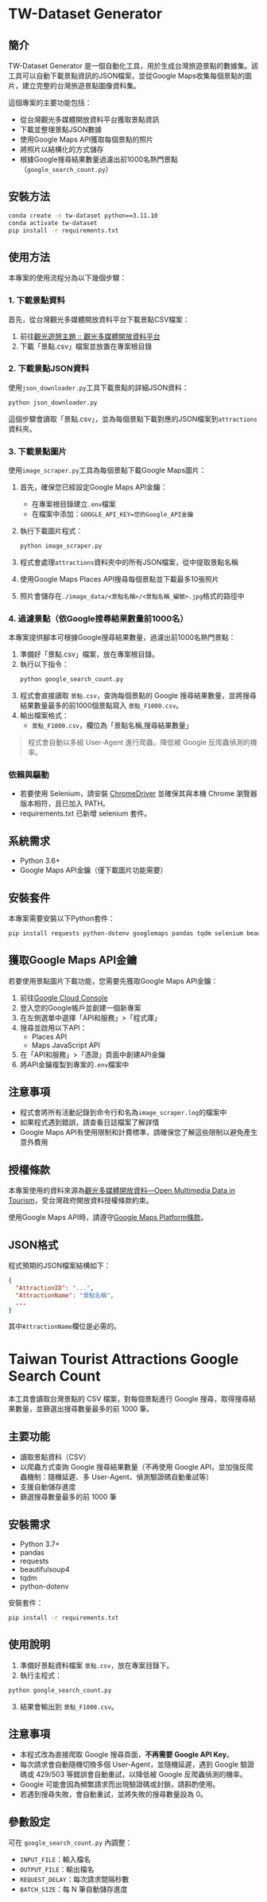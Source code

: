 # TW-Dataset Generator

## 簡介

TW-Dataset Generator 是一個自動化工具，用於生成台灣旅遊景點的數據集。該工具可以自動下載景點資訊的JSON檔案，並從Google Maps收集每個景點的圖片，建立完整的台灣旅遊景點圖像資料集。

這個專案的主要功能包括：
- 從台灣觀光多媒體開放資料平台獲取景點資訊
- 下載並整理景點JSON數據
- 使用Google Maps API獲取每個景點的照片
- 將照片以結構化的方式儲存
- 根據Google搜尋結果數量過濾出前1000名熱門景點（`google_search_count.py`）

## 安裝方法

```bash
conda create -n tw-dataset python==3.11.10
conda activate tw-dataset
pip install -r requirements.txt
```

## 使用方法

本專案的使用流程分為以下幾個步驟：

### 1. 下載景點資料

首先，從台灣觀光多媒體開放資料平台下載景點CSV檔案：
1. 前往[觀光遊憩主題 :: 觀光多媒體開放資料平台](https://media.taiwan.net.tw/zh-tw/portal/travel)
2. 下載「景點.csv」檔案並放置在專案根目錄

### 2. 下載景點JSON資料

使用`json_downloader.py`工具下載景點的詳細JSON資料：

```bash
python json_downloader.py
```

這個步驟會讀取「景點.csv」，並為每個景點下載對應的JSON檔案到`attractions`資料夾。

### 3. 下載景點圖片

使用`image_scraper.py`工具為每個景點下載Google Maps圖片：

1. 首先，確保您已經設定Google Maps API金鑰：
   - 在專案根目錄建立`.env`檔案
   - 在檔案中添加：`GOOGLE_API_KEY=您的Google_API金鑰`

2. 執行下載圖片程式：
   ```bash
   python image_scraper.py
   ```

3. 程式會處理`attractions`資料夾中的所有JSON檔案，從中提取景點名稱
4. 使用Google Maps Places API搜尋每個景點並下載最多10張照片
5. 照片會儲存在`./image_data/<景點名稱>/<景點名稱_編號>.jpg`格式的路徑中

### 4. 過濾景點（依Google搜尋結果數量前1000名）

本專案提供腳本可根據Google搜尋結果數量，過濾出前1000名熱門景點：

1. 準備好「景點.csv」檔案，放在專案根目錄。
2. 執行以下指令：
   ```bash
   python google_search_count.py
   ```
3. 程式會直接讀取 `景點.csv`，查詢每個景點的 Google 搜尋結果數量，並將搜尋結果數量最多的前1000個景點寫入 `景點_F1000.csv`。
4. 輸出檔案格式：
   - `景點_F1000.csv`，欄位為「景點名稱,搜尋結果數量」

> 程式會自動以多組 User-Agent 進行爬蟲，降低被 Google 反爬蟲偵測的機率。

### 依賴與驅動

- 若要使用 Selenium，請安裝 [ChromeDriver](https://sites.google.com/chromium.org/driver/) 並確保其與本機 Chrome 瀏覽器版本相符，且已加入 PATH。
- requirements.txt 已新增 selenium 套件。

## 系統需求

- Python 3.6+
- Google Maps API金鑰（僅下載圖片功能需要）

## 安裝套件

本專案需要安裝以下Python套件：

```bash
pip install requests python-dotenv googlemaps pandas tqdm selenium beautifulsoup4
```

## 獲取Google Maps API金鑰

若要使用景點圖片下載功能，您需要先獲取Google Maps API金鑰：

1. 前往[Google Cloud Console](https://console.cloud.google.com/)
2. 登入您的Google帳戶並創建一個新專案
3. 在左側選單中選擇「API和服務」>「程式庫」
4. 搜尋並啟用以下API：
   - Places API
   - Maps JavaScript API
5. 在「API和服務」>「憑證」頁面中創建API金鑰
6. 將API金鑰複製到專案的`.env`檔案中

## 注意事項

- 程式會將所有活動記錄到命令行和名為`image_scraper.log`的檔案中
- 如果程式遇到錯誤，請查看日誌檔案了解詳情
- Google Maps API有使用限制和計費標準，請確保您了解這些限制以避免產生意外費用

## 授權條款

本專案使用的資料來源為[觀光多媒體開放資料—Open Multimedia Data in Tourism](https://media.taiwan.net.tw/zh-tw/portal)，受台灣政府開放資料授權條款約束。

使用Google Maps API時，請遵守[Google Maps Platform條款](https://cloud.google.com/maps-platform/terms/)。

## JSON格式

程式預期的JSON檔案結構如下：

```json
{
  "AttractionID": "...",
  "AttractionName": "景點名稱",
  ...
}
```

其中`AttractionName`欄位是必需的。

# Taiwan Tourist Attractions Google Search Count

本工具會讀取台灣景點的 CSV 檔案，對每個景點進行 Google 搜尋，取得搜尋結果數量，並篩選出搜尋數量最多的前 1000 筆。

## 主要功能
- 讀取景點資料（CSV）
- 以爬蟲方式查詢 Google 搜尋結果數量（不再使用 Google API，並加強反爬蟲機制：隨機延遲、多 User-Agent、偵測驗證碼自動重試等）
- 支援自動儲存進度
- 篩選搜尋數量最多的前 1000 筆

## 安裝需求
- Python 3.7+
- pandas
- requests
- beautifulsoup4
- tqdm
- python-dotenv

安裝套件：

```bash
pip install -r requirements.txt
```

## 使用說明
1. 準備好景點資料檔案 `景點.csv`，放在專案目錄下。
2. 執行主程式：

```bash
python google_search_count.py
```

3. 結果會輸出到 `景點_F1000.csv`。

## 注意事項
- 本程式改為直接爬取 Google 搜尋頁面，**不再需要 Google API Key**。
- 每次請求會自動隨機切換多個 User-Agent，並隨機延遲，遇到 Google 驗證碼或 429/503 等錯誤會自動重試，以降低被 Google 反爬蟲偵測的機率。
- Google 可能會因為頻繁請求而出現驗證碼或封鎖，請斟酌使用。
- 若遇到搜尋失敗，會自動重試，並將失敗的搜尋數量設為 0。

## 參數設定
可在 `google_search_count.py` 內調整：
- `INPUT_FILE`：輸入檔名
- `OUTPUT_FILE`：輸出檔名
- `REQUEST_DELAY`：每次請求間隔秒數
- `BATCH_SIZE`：每 N 筆自動儲存進度
